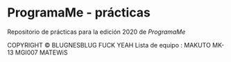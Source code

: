 ProgramaMe - prácticas
==========
Repositorio de prácticas para la edición 2020 de *ProgramaMe*

COPYRIGHT ©️ BLUGNESBLUG FUCK YEAH
Lista de equipo :
MAKUTO
MK-13
MGI007
MATEWiS